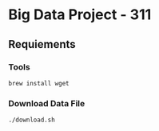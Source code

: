 # Big Data Project - 311

## Requiements

### Tools
``` shell
brew install wget
```

### Download Data File
``` shell
./download.sh
```
